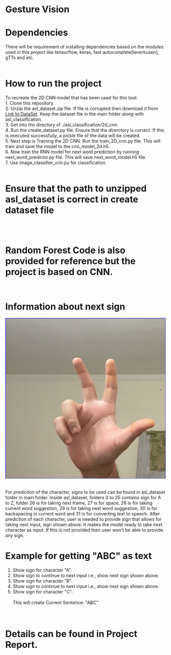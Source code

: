 # Gesture Vision

<h1> Dependencies</h1>
There will be requirement of installing dependencies based on the modules used in this project like tensorflow, keras, fast autocomplete[leverkusen], gTTs and etc. <br><br>
<h1> How to run the project</h1>
To recreate the 2D CNN model that has been used for this tool:<br>
1. Clone this repository<br>
2. Unzip the asl_dataset.zip file. If file is corrupted then download it from <a href="https://drive.google.com/drive/folders/197Kr13x4zN8IaPCYOO1XoAdKuJExrHX5?usp=sharing"> Link to DataSet</a>. Keep the dataset file in the main folder along with asl_classification.<br>
3. Get into the directory of ./asl_classification/2d_cnn. <br>
4. Run the create_dataset.py file. Ensure that the direrctory is correct. If this is executed successfully, a pickle file of the data will be created. <br>
5. Next step is Training the 2D CNN. Run the train_2D_cnn.py file. This will train and save the model to the cnn_model_2d.h5. <br>
6. Now train the RNN model for next word prediction by running next_word_predictor.py file. This will save next_word_model.h5 file. <br>
7. Use image_classifier_cnn.py for classification.<br><br>
<h1>Ensure that the path to unzipped asl_dataset is correct in create dataset file</h1>
<br><br>
<h1>Random Forest Code is also provided for reference but the project is based on CNN.</h1><br>

# Information about next sign

![Sign To Continue](./NextSign.jpg "Next Sign which allows to take next input")

<br>For prediction of the character, signs to be used can be found in asl_dataset folder in main folder. Inside asl_dataset, folders 0 to 25 contains sign for A to Z, folder 26 is for taking next frame, 27 is for space, 28 is for taking current word suggestion, 29 is for taking next word suggestion, 30 is for backspacing in current word and 31 is for converting text to speech. After prediction of each character, user is needed to provide sign that allows for taking next input, sign shown above. It makes the model ready to take next character as input. If this is not provided then user won't be able to provide any sign.<br>

# Example for getting "ABC" as text

1. Show sign for character "A".
2. Show sign to continue to next input i.e., show next sign shown above.
3. Show sign for character "B".
4. Show sign to continue to next input i.e., show next sign shown above.
5. Show sign for character "C". <br><br>
   This will create Current Sentence: "ABC"<br>

# <br>Details can be found in Project Report.
